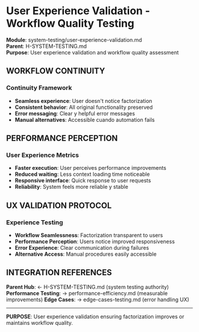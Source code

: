 # User Experience Validation - Workflow Quality Testing

**Module**: system-testing/user-experience-validation.md  
**Parent**: H-SYSTEM-TESTING.md  
**Purpose**: User experience validation and workflow quality assessment

## WORKFLOW CONTINUITY

### Continuity Framework
- **Seamless experience**: User doesn't notice factorization
- **Consistent behavior**: All original functionality preserved
- **Error messaging**: Clear y helpful error messages
- **Manual alternatives**: Accessible cuando automation fails

## PERFORMANCE PERCEPTION

### User Experience Metrics
- **Faster execution**: User perceives performance improvements
- **Reduced waiting**: Less context loading time noticeable
- **Responsive interface**: Quick response to user requests
- **Reliability**: System feels more reliable y stable

## UX VALIDATION PROTOCOL

### Experience Testing
- **Workflow Seamlessness**: Factorization transparent to users
- **Performance Perception**: Users notice improved responsiveness
- **Error Experience**: Clear communication during failures
- **Alternative Access**: Manual procedures easily accessible

## INTEGRATION REFERENCES

**Parent Hub**: ← H-SYSTEM-TESTING.md (system testing authority)
**Performance Testing**: → performance-efficiency.md (measurable improvements)
**Edge Cases**: → edge-cases-testing.md (error handling UX)

---

**PURPOSE**: User experience validation ensuring factorization improves or maintains workflow quality.
